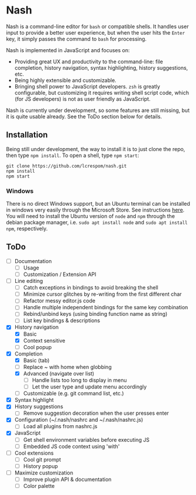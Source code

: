 # Nash
Nash is a command-line editor for `bash` or compatible shells. It handles user input to provide a better user experience, but when the user hits the `Enter` key, it simply passes the command to `bash` for processing.

Nash is implemented in JavaScript and focuses on:
- Providing great UX and productivity to the command-line: file completion, history navigation, syntax highlighting, history suggestions, etc.
- Being highly extensible and customizable.
- Bringing shell power to JavaScript developers. `zsh` is greatly configurable, but customizing it requires
	writing shell script code, which (for JS developers) is not as user friendly as JavaScript.

Nash is currently under development, so some features are still missing, but it is quite usable already. See the ToDo section below for details.


## Installation
Being still under development, the way to install it is to just clone the repo, then type `npm install`. To open a shell, type `npm start`:
```
git clone https://github.com/lcrespom/nash.git
npm install
npm start
```

### Windows
There is no direct Windows support, but an Ubuntu terminal can be installed in windows very easily through the Microsoft Store. See instructions [here](https://tutorials.ubuntu.com/tutorial/tutorial-ubuntu-on-windows). You will need to install the Ubuntu version of `node` and `npm` through the debian package manager, i.e. `sudo apt install node` and `sudo apt install npm`, respectively.


## ToDo
- [ ] Documentation
	- [ ] Usage
	- [ ] Customization / Extension API
- [ ] Line editing
	- [ ] Catch exceptions in bindings to avoid breaking the shell
	- [ ] Minimize cursor glitches by re-writing from the first different char
	- [ ] Refactor messy editor.js code
	- [ ] Handle multiple independent bindings for the same key combination
	- [ ] Rebind/unbind keys (using binding function name as string)
	- [ ] List key bindings & descriptions
- [x] History navigation
	- [x] Basic
	- [x] Context sensitive
	- [ ] Cool popup
- [x] Completion
	- [x] Basic (tab)
	- [ ] Replace ~ with home when globbing
	- [x] Advanced (navigate over list)
		- [ ] Handle lists too long to display in menu
		- [ ] Let the user type and update menu accordingly
	- [ ] Customizable (e.g. git command list, etc.)
- [x] Syntax highlight
- [x] History suggestions
	- [ ] Remove suggestion decoration when the user presses enter
- [x] Configuration (~/.nash/nashrc and ~/.nash/nashrc.js)
	- [ ] Load all plugins from nashrc.js
- [x] JavaScript
	- [ ] Get shell environment variables before executing JS
	- [ ] Embedded JS code context using 'with'
- [ ] Cool extensions
	- [ ] Cool git prompt
	- [ ] History popup
- [ ] Maximize customization
	- [ ] Improve plugin API & documentation
	- [ ] Color palette
